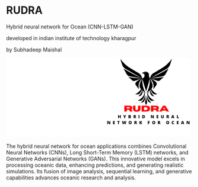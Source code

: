 # RUDRA
Hybrid neural network for Ocean (CNN-LSTM-GAN)





developed in indian institute of technology kharagpur



by Subhadeep Maishal

![Figure](https://github.com/subhadeep-maishal/RUDRA/blob/main/2_rudra.png) 

The hybrid neural network for ocean applications combines Convolutional Neural Networks (CNNs), Long Short-Term Memory (LSTM) networks, and Generative Adversarial Networks (GANs). This innovative model excels in processing oceanic data, enhancing predictions, and generating realistic simulations. Its fusion of image analysis, sequential learning, and generative capabilities advances oceanic research and analysis.
